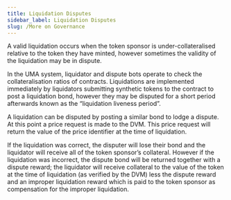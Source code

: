 ```yaml
---
title: Liquidation Disputes
sidebar_label: Liquidation Disputes
slug: /More on Governance
---
```


A valid liquidation occurs when the token sponsor is under-collateralised relative to the token they have minted, however sometimes the validity of the liquidation may be in dispute.

In the UMA system, liquidator and dispute bots operate to check the collateralisation ratios of contracts.  Liquidations are implemented immediately by liquidators submitting synthetic tokens to the contract to post a liquidation bond, however they may be disputed for a short period afterwards known as the “liquidation liveness period”. 

A liquidation can be disputed by posting a similar bond to lodge a dispute.  At this point a price request is made to the DVM.  This price request will return the value of the price identifier at the time of liquidation.  

If the liquidation was correct, the disputer will lose their bond and the liquidator will receive all of the token sponsor’s collateral.  However if the liquidation was incorrect, the dispute bond will be returned together with a dispute reward; the liquidator will receive collateral to the value of the token at the time of liquidation (as verified by the DVM) less the dispute reward and an improper liquidation reward which is paid to the token sponsor as compensation for the improper liquidation.